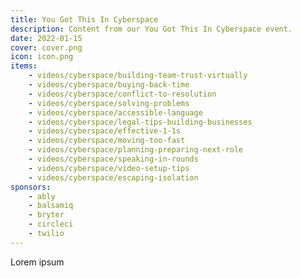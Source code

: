 ```yaml
---
title: You Got This In Cyberspace
description: Content from our You Got This In Cyberspace event.
date: 2022-01-15
cover: cover.png
icon: icon.png
items:
    - videos/cyberspace/building-team-trust-virtually
    - videos/cyberspace/buying-back-time
    - videos/cyberspace/conflict-to-resolution
    - videos/cyberspace/solving-problems
    - videos/cyberspace/accessible-language
    - videos/cyberspace/legal-tips-building-businesses
    - videos/cyberspace/effective-1-1s
    - videos/cyberspace/moving-too-fast
    - videos/cyberspace/planning-preparing-next-role
    - videos/cyberspace/speaking-in-rounds
    - videos/cyberspace/video-setup-tips
    - videos/cyberspace/escaping-isolation
sponsors:
    - ably
    - balsamiq
    - bryter
    - circleci
    - twilio
---
```


Lorem ipsum
